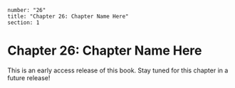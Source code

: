 ```metadata
number: "26"
title: "Chapter 26: Chapter Name Here"
section: 1
```

# Chapter 26: Chapter Name Here

This is an early access release of this book. Stay tuned for this chapter in a future release!